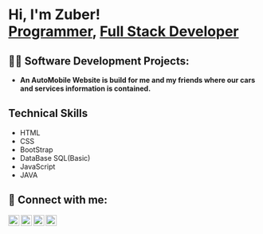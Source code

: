 <h1>Hi, I'm Zuber! <br/><a href="https://github.com/joshmadakor1">Programmer</a>, <a href="https://www.linkedin.com/in/joshmadakor/">Full Stack Developer</a>

<h2>👨‍💻 Software Development Projects:</h2>

- <b>An AutoMobile Website is build for me and my friends where our cars and services information is contained.</b>

<h2>Technical Skills</h2>

- HTML
- CSS
- BootStrap
- DataBase SQL(Basic)
- JavaScript 
- JAVA

<h2> 🤳 Connect with me:</h2>

[<img align="left" alt="JoshMadakor | YouTube" width="22px" src="https://cdn.jsdelivr.net/npm/simple-icons@v3/icons/youtube.svg" />][youtube]
[<img align="left" alt="JoshMadakor | Twitter" width="22px" src="https://cdn.jsdelivr.net/npm/simple-icons@v3/icons/twitter.svg" />][twitter]
[<img align="left" alt="JoshMadakor | LinkedIn" width="22px" src="https://cdn.jsdelivr.net/npm/simple-icons@v3/icons/linkedin.svg" />][linkedin]
[<img align="left" alt="JoshMadakor | Instagram" width="22px" src="https://cdn.jsdelivr.net/npm/simple-icons@v3/icons/instagram.svg" />][instagram]

[twitter]: https://twitter.com/home
[youtube]: https://www.youtube.com/channel/UCCVwLkOdgrGYxqyktoYI4dQ
[instagram]: https://www.instagram.com/zuber_014_hundekar/
[linkedin]: https://www.linkedin.com/in/zuber-hundekar-799a1b21b/
